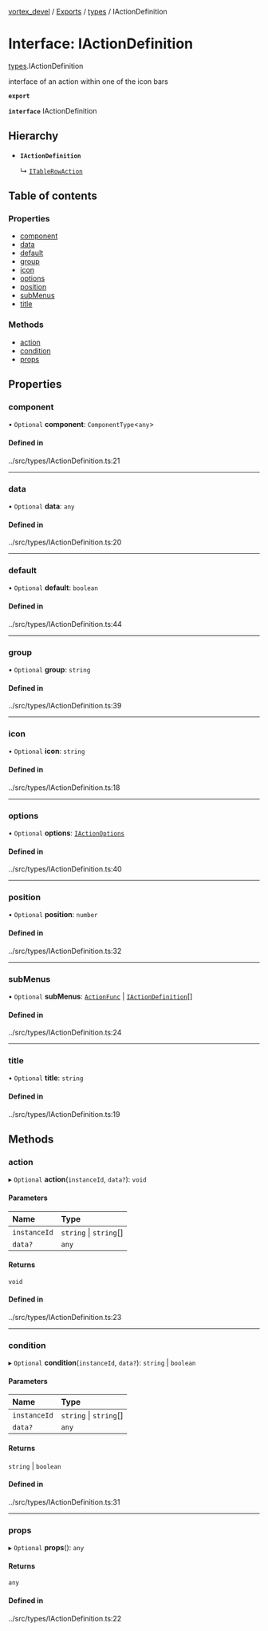 [vortex_devel](../README.md) / [Exports](../modules.md) / [types](../modules/types.md) / IActionDefinition

# Interface: IActionDefinition

[types](../modules/types.md).IActionDefinition

interface of an action within one of the icon bars

**`export`**

**`interface`** IActionDefinition

## Hierarchy

- **`IActionDefinition`**

  ↳ [`ITableRowAction`](ITableRowAction.md)

## Table of contents

### Properties

- [component](types.IActionDefinition.md#component)
- [data](types.IActionDefinition.md#data)
- [default](types.IActionDefinition.md#default)
- [group](types.IActionDefinition.md#group)
- [icon](types.IActionDefinition.md#icon)
- [options](types.IActionDefinition.md#options)
- [position](types.IActionDefinition.md#position)
- [subMenus](types.IActionDefinition.md#submenus)
- [title](types.IActionDefinition.md#title)

### Methods

- [action](types.IActionDefinition.md#action)
- [condition](types.IActionDefinition.md#condition)
- [props](types.IActionDefinition.md#props)

## Properties

### component

• `Optional` **component**: `ComponentType`<`any`\>

#### Defined in

../src/types/IActionDefinition.ts:21

___

### data

• `Optional` **data**: `any`

#### Defined in

../src/types/IActionDefinition.ts:20

___

### default

• `Optional` **default**: `boolean`

#### Defined in

../src/types/IActionDefinition.ts:44

___

### group

• `Optional` **group**: `string`

#### Defined in

../src/types/IActionDefinition.ts:39

___

### icon

• `Optional` **icon**: `string`

#### Defined in

../src/types/IActionDefinition.ts:18

___

### options

• `Optional` **options**: [`IActionOptions`](types.IActionOptions.md)

#### Defined in

../src/types/IActionDefinition.ts:40

___

### position

• `Optional` **position**: `number`

#### Defined in

../src/types/IActionDefinition.ts:32

___

### subMenus

• `Optional` **subMenus**: [`ActionFunc`](../modules/types.md#actionfunc) \| [`IActionDefinition`](types.IActionDefinition.md)[]

#### Defined in

../src/types/IActionDefinition.ts:24

___

### title

• `Optional` **title**: `string`

#### Defined in

../src/types/IActionDefinition.ts:19

## Methods

### action

▸ `Optional` **action**(`instanceId`, `data?`): `void`

#### Parameters

| Name | Type |
| :------ | :------ |
| `instanceId` | `string` \| `string`[] |
| `data?` | `any` |

#### Returns

`void`

#### Defined in

../src/types/IActionDefinition.ts:23

___

### condition

▸ `Optional` **condition**(`instanceId`, `data?`): `string` \| `boolean`

#### Parameters

| Name | Type |
| :------ | :------ |
| `instanceId` | `string` \| `string`[] |
| `data?` | `any` |

#### Returns

`string` \| `boolean`

#### Defined in

../src/types/IActionDefinition.ts:31

___

### props

▸ `Optional` **props**(): `any`

#### Returns

`any`

#### Defined in

../src/types/IActionDefinition.ts:22
